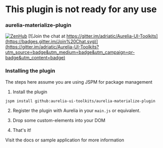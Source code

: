 # This plugin is not ready for any use


### aurelia-materialize-plugin

[![ZenHub](https://raw.githubusercontent.com/ZenHubIO/support/master/zenhub-badge.png)](https://zenhub.io) [![Join the chat at https://gitter.im/adriatic/Aurelia-UI-Toolkits](https://badges.gitter.im/Join%20Chat.svg)](https://gitter.im/adriatic/Aurelia-UI-Toolkits?utm_source=badge&utm_medium=badge&utm_campaign=pr-badge&utm_content=badge)

### Installing the plugin

The steps here assume you are using JSPM for package management

1. Install the plugin

  `jspm install github:aurelia-ui-toolkits/aurelia-materialize-plugin`

2. Register the plugin with Aurelia in your `main.js` or equivalent. 

3. Drop some custom-elements into your DOM

4. That's it!

Visit the docs or sample application for more information
